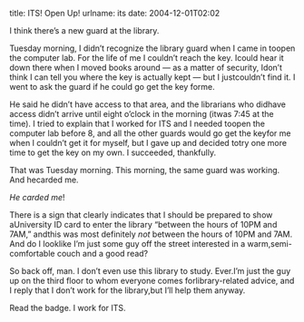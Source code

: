 title: ITS! Open Up!
urlname: its
date: 2004-12-01T02:02

I think there&#x02bc;s a new guard at the library.

Tuesday morning, I didn&#x02bc;t recognize the library guard when I came in toopen the computer lab. For the life of me I couldn&#x02bc;t reach the key. Icould hear it down there when I moved books around &mdash; as a matter of security, Idon&#x02bc;t think I can tell you where the key is actually kept &mdash; but I justcouldn&#x02bc;t find it. I went to ask the guard if he could go get the key forme.

He said he didn&#x02bc;t have access to that area, and the librarians who didhave access didn&#x02bc;t arrive until eight o&#x02bc;clock in the morning (itwas 7:45 at the time). I tried to explain that I worked for ITS and I needed toopen the computer lab before 8, and all the other guards would go get the keyfor me when I couldn&#x02bc;t get it for myself, but I gave up and decided totry one more time to get the key on my own. I succeeded, thankfully.

That was Tuesday morning. This morning, the same guard was working. And hecarded me.

_He carded me_!

There is a sign that clearly indicates that I should be prepared to show aUniversity ID card to enter the library &ldquo;between the hours of 10PM and 7AM,&rdquo; andthis was most definitely _not_ between the hours of 10PM and 7AM. And do I looklike I&#x02bc;m just some guy off the street interested in a warm,semi-comfortable couch and a good read?

So back off, man. I don&#x02bc;t even use this library to study. Ever.I&#x02bc;m just the guy up on the third floor to whom everyone comes forlibrary-related advice, and I reply that I don&#x02bc;t work for the library,but I&#x02bc;ll help them anyway.

Read the badge. I work for ITS.